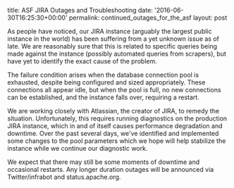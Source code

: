 title: ASF JIRA Outages and Troubleshooting
date: '2016-06-30T16:25:30+00:00'
permalink: continued_outages_for_the_asf
layout: post

<p>As people have noticed, our JIRA instance (arguably the largest public instance in the world) has been suffering from a yet unknown issue as of late.&nbsp;We are reasonably sure that this is related to specific queries being made against the instance (possibly automated queries from scrapers), but have yet to identify the exact cause of the problem.</p> 
  <p>The failure condition arises when the database connection pool is exhausted, despite being configured and sized appropriately. These connections all appear idle, but when the pool is full, no new connections can be established, and the instance falls over, requiring a restart.&nbsp;</p> 
  <p>We are working closely with Atlassian, the creator of JIRA, to remedy the situation. Unfortunately, this requires running diagnostics on the production JIRA instance, which in and of itself causes performance degradation and downtime. Over the past several days, we've identified and implemented some changes to the pool parameters which we hope will help stabilize the instance while we continue our diagnostic work.</p> 
  <p>We expect that there may still be some moments of downtime and occasional restarts. Any longer duration outages will be announced via Twitter/infrabot and status.apache.org.</p>
